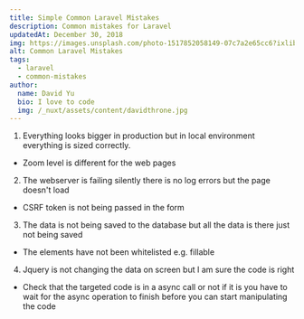 ```yaml
---
title: Simple Common Laravel Mistakes
description: Common mistakes for Laravel
updatedAt: December 30, 2018
img: https://images.unsplash.com/photo-1517852058149-07c7a2e65cc6?ixlib=rb-1.2.1&ixid=eyJhcHBfaWQiOjEyMDd9&auto=format&fit=crop&w=800&q=60
alt: Common Laravel Mistakes
tags:
  - laravel
  - common-mistakes
author:
  name: David Yu
  bio: I love to code
  img: /_nuxt/assets/content/davidthrone.jpg
---
```


1. Everything looks bigger in production but in local environment everything is sized correctly.
- Zoom level is different for the web pages

2. The webserver is failing silently there is no log errors but the page doesn't load
- CSRF token is not being passed in the form

3. The data is not being saved to the database but all the data is there just not being saved
- The elements have not been whitelisted e.g. fillable

4. Jquery is not changing the data on screen but I am sure the code is right
- Check that the targeted code is in a async call or not if it is you have to wait for the async operation to finish before you can start manipulating the code
